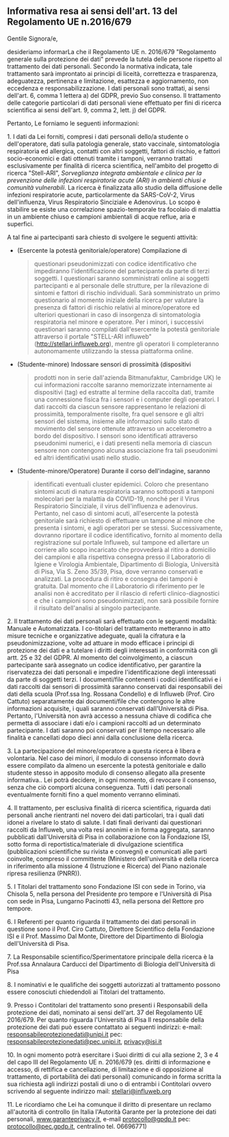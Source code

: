 ## Informativa resa ai sensi dell'art. 13 del Regolamento UE n.2016/679

Gentile Signora/e,

desideriamo informarLa che il Regolamento UE n. 2016/679 "Regolamento
generale sulla protezione dei dati" prevede la tutela delle persone
rispetto al trattamento dei dati personali. Secondo la normativa
indicata, tale trattamento sarà improntato ai principi di liceità,
correttezza e trasparenza, adeguatezza, pertinenza e limitazione,
esattezza e aggiornamento, non eccedenza e responsabilizzazione. I dati
personali sono trattati, ai sensi dell'art. 6, comma 1 lettera a) del
GDPR, previo Suo consenso. Il trattamento delle categorie particolari di
dati personali viene effettuato per fini di ricerca scientifica ai sensi
dell'art. 9, comma 2, lett. j) del GDPR.

Pertanto, Le forniamo le seguenti informazioni:

1\. I dati da Lei forniti, compresi i dati personali dello/a studente o
dell'operatore, dati sulla patologia generale, stato vaccinale,
sintomatologia respiratoria ed allergica, contatti con altri soggetti,
fattori di rischio, e fattori socio-economici e dati ottenuti tramite i
tamponi, verranno trattati esclusivamente per finalità di ricerca
scientifica, nell'ambito del progetto di ricerca "Stell-ARI",
*Sorveglianza integrata ambientale e clinica per la prevenzione delle
infezioni respiratorie acute (ARI) in ambienti chiusi e comunità
vulnerabili*. La ricerca è finalizzata allo studio della diffusione
delle infezioni respiratorie acute, particolarmente da SARS-CoV-2, Virus
dell'influenza, Virus Respiratorio Sinciziale e Adenovirus. Lo scopo è
stabilire se esiste una correlazione spazio-temporale tra focolaio di
malattia in un ambiente chiuso e campioni ambientali di acque reflue,
aria e superfici.

A tal fine ai partecipanti sarà chiesto di svolgere le seguenti
attività:

-   (Esercente la potestà genitoriale/operatore) Compilazione di
    > questionari pseudonimizzati con codice identificativo che
    > impediranno l\'identificazione del partecipante da parte di terzi
    > soggetti. I questionari saranno somministrati online ai soggetti
    > partecipanti e al personale delle strutture, per la rilevazione di
    > sintomi e fattori di rischio individuali. Sarà somministrato un
    > primo questionario al momento iniziale della ricerca per valutare
    > la presenza di fattori di rischio relativi al minore/operatore ed
    > ulteriori questionari in caso di insorgenza di sintomatologia
    > respiratoria nel minore e operatore. Per i minori, i successivi
    > questionari saranno compilati dall'esercente la potestà
    > genitoriale attraverso il portale "STELL-ARI influweb"
    > (http://stellari.influweb.org), mentre gli operatori li
    > completeranno autonomamente utilizzando la stessa piattaforma
    > online.

-   (Studente-minore) Indossare sensori di prossimità (dispositivi
    > prodotti non in serie dall\'azienda Bitmanufaktur, Cambridge UK)
    > le cui informazioni raccolte saranno memorizzate internamente ai
    > dispositivi (tag) ed estratte al termine della raccolta dati,
    > tramite una connessione fisica fra i sensori e i computer degli
    > operatori. I dati raccolti da ciascun sensore rappresentano le
    > relazioni di prossimità, temporalmente risolte, fra quel sensore e
    > gli altri sensori del sistema, insieme alle informazioni sullo
    > stato di movimento del sensore ottenute attraverso un
    > accelerometro a bordo del dispositivo. I sensori sono identificati
    > attraverso pseudonimi numerici, e i dati presenti nella memoria di
    > ciascun sensore non contengono alcuna associazione fra tali
    > pseudonimi ed altri identificativi usati nello studio.

-   (Studente-minore/Operatore) Durante il corso dell\'indagine, saranno
    > identificati eventuali cluster epidemici. Coloro che presentano
    > sintomi acuti di natura respiratoria saranno sottoposti a tamponi
    > molecolari per la malattia da COVID-19, nonché per il Virus
    > Respiratorio Sinciziale, il virus dell\'influenza e adenovirus.
    > Pertanto, nel caso di sintomi acuti, all\'esercente la potestà
    > genitoriale sarà richiesto di effettuare un tampone al minore che
    > presenta i sintomi, e agli operatori per se stessi.
    > Successivamente, dovranno riportare il codice identificativo,
    > fornito al momento della registrazione sul portale Influweb, sul
    > tampone ed allertare un corriere allo scopo incaricato che
    > provvederà al ritiro a domicilio dei campioni e alla rispettiva
    > consegna presso il Laboratorio di Igiene e Virologia Ambientale,
    > Dipartimento di Biologia, Università di Pisa, Via S. Zeno 35/39,
    > Pisa, dove verranno conservati e analizzati. La procedura di
    > ritiro e consegna dei tamponi è gratuita. Dal momento che il
    > Laboratorio di riferimento per le analisi non è accreditato per il
    > rilascio di referti clinico-diagnostici e che i campioni sono
    > pseudonimizzati, non sarà possibile fornire il risultato
    > dell'analisi al singolo partecipante.

2\. Il trattamento dei dati personali sarà effettuato con le seguenti
modalità: Manuale e Automatizzata. I co-titolari del trattamento
metteranno in atto misure tecniche e organizzative adeguate, quali la
cifratura e la pseudonimizzazione, volte ad attuare in modo efficace i
principi di protezione dei dati e a tutelare i diritti degli interessati
in conformità con gli artt. 25 e 32 del GDPR. Al momento del
coinvolgimento, a ciascun partecipante sarà assegnato un codice
identificativo, per garantire la riservatezza dei dati personali e
impedire l'identificazione degli interessati da parte di soggetti terzi.
I documenti/file contenenti i codici identificativi e i dati raccolti
dai sensori di prossimità saranno conservati dai responsabili dei dati
della scuola (Prof.ssa Ing. Rossana Condello) e di Influweb (Prof. Ciro
Cattuto) separatamente dai documenti/file che contengono le altre
informazioni acquisite, i quali saranno conservati dall\'Università di
Pisa. Pertanto, l\'Università non avrà accesso a nessuna chiave di
codifica che permetta di associare i dati e/o i campioni raccolti ad un
determinato partecipante. I dati saranno poi conservati per il tempo
necessario alle finalità e cancellati dopo dieci anni dalla conclusione
della ricerca.

3\. La partecipazione del minore/operatore a questa ricerca è libera e
volontaria. Nel caso dei minori, il modulo di consenso informato dovrà
essere compilato da almeno un esercente la potestà genitoriale e dallo
studente stesso in apposito modulo di consenso allegato alla presente
informativa.. Lei potrà decidere, in ogni momento, di revocare il
consenso, senza che ciò comporti alcuna conseguenza. Tutti i dati
personali eventualmente forniti fino a quel momento verranno eliminati.

4\. Il trattamento, per esclusiva finalità di ricerca scientifica,
riguarda dati personali anche rientranti nel novero dei dati
particolari, tra i quali dati idonei a rivelare lo stato di salute. I
dati finali derivanti dai questionari raccolti da Influweb, una volta
resi anonimi e in forma aggregata, saranno pubblicati dall'Università di
Pisa in collaborazione con la Fondazione ISI, sotto forma di
reportistica/materiale di divulgazione scientifica (pubblicazioni
scientifiche su rivista e convegni) e comunicati alle parti coinvolte,
compreso il committente (Ministero dell'università e della ricerca in
riferimento alla missione 4 (Istruzione e Ricerca) del Piano nazionale
ripresa resilienza (PNRR)).

5\. I Titolari del trattamento sono Fondazione ISI con sede in Torino,
via Chisola 5, nella persona del Presidente pro tempore e l'Università
di Pisa con sede in Pisa, Lungarno Pacinotti 43, nella persona del
Rettore pro tempore.

6\. I Referenti per quanto riguarda il trattamento dei dati personali in
questione sono il Prof. Ciro Cattuto, Direttore Scientifico della
Fondazione ISI e il Prof. Massimo Dal Monte, Direttore del Dipartimento
di Biologia dell'Università di Pisa.

7\. La Responsabile scientifico/Sperimentatore principale della ricerca
è la Prof.ssa Annalaura Carducci del Dipartimento di Biologia
dell'Università di Pisa

8\. I nominativi e le qualifiche dei soggetti autorizzati al trattamento
possono essere conosciuti chiedendoli ai Titolari del trattamento.

9\. Presso i Contitolari del trattamento sono presenti i Responsabili
della protezione dei dati, nominato ai sensi dell'art. 37 del
Regolamento UE 2016/679. Per quanto riguarda l'Università di Pisa Il
responsabile della protezione dei dati può essere contattato ai seguenti
indirizzi: e-mail:
[responsabileprotezionedati@unipi.it](mailto:responsabileprotezionedati@unipi.it)
pec: <responsabileprotezionedati@pec.unipi.it>,
<privacy@isi.it>

10\. In ogni momento potrà esercitare i Suoi diritti di cui alla sezione
2, 3 e 4 del capo III del Regolamento UE n. 2016/679 (es. diritti di
informazione e accesso, di rettifica e cancellazione, di limitazione e
di opposizione al trattamento, di portabilità dei dati personali)
comunicando in forma scritta la sua richiesta agli indirizzi postali di
uno o di entrambi i Contitolari ovvero scrivendo al seguente indirizzo
mail:
[stellari@influweb.org](mailto:stellari@influweb.org)

11\. Le ricordiamo che Lei ha comunque il diritto di presentare un
reclamo all'autorità di controllo (in Italia l'Autorità Garante per la
protezione dei dati personali, www.garanteprivacy.it, e-mail
[protocollo@gpdp.it](mailto:protocollo@gpdp.it) pec:
[protocollo@pec.gpdp.it](mailto:protocollo@pec.gpdp.it),
centralino tel. 06696771)